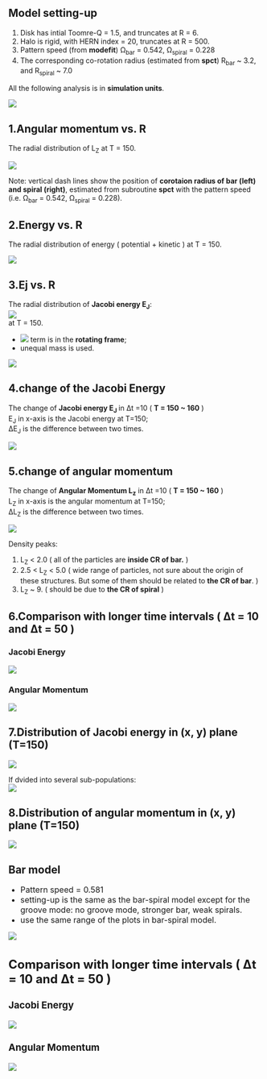 ## Model setting-up
<ol>
    <li>Disk has intial Toomre-Q = 1.5, and truncates at R = 6.</li>
    <li>Halo is rigid, with HERN index = 20, truncates at R = 500.</li>
    <li>Pattern speed (from <b>modefit</b>) &Omega;<sub>bar</sub> = 0.542, &Omega;<sub>spiral</sub> = 0.228</li>
    <li>The corresponding co-rotation radius (estimated from <b>spct</b>) R<sub>bar</sub> ~ 3.2, and R<sub>spiral</sub> ~ 7.0</li>
</ol>

All the following analysis is in <b>simulation units</b>.

<img src="./output/Dens_xy_t150.png" />

1.Angular momentum vs. R
----
The radial distribution of L<sub>Z</sub> at T = 150.

<img src="./output/Lz_R_t150_color.png">  

Note: vertical dash lines show the position of <b>corotaion radius of bar (left) and spiral (right)</b>, estimated from subroutine <b>spct</b> with the pattern speed (i.e. &Omega;<sub>bar</sub> = 0.542, &Omega;<sub>spiral</sub> = 0.228).

2.Energy vs. R
----
The radial distribution of energy ( potential + kinetic ) at T = 150.

<img src="./output/Te_R_t150.png" /> 

3.Ej vs. R
----
The radial distribution of <b>Jacobi energy E<sub>J</sub></b>:   
<img src="http://latex.codecogs.com/gif.latex?$$
E_{J}=m\times[\frac{1}{2}|\dot{\mathbf{r}}|^{2}+\Phi-\frac{1}{2}\Omega^{2}\left(x^{2}+y^{2}\right)]$$  " border="0"/>  
at T = 150.  

<ul>
	<li><img src="http://latex.codecogs.com/gif.latex?$$|\dot{\mathbf{r}}|^{2}$$  " border="0"/> term is in the <b>rotating frame</b>;</li>
	<li>unequal mass is used.</li>  
</ul>  

<img src="./output/Ej_R_t150_color.png" />  

4.change of the Jacobi Energy
----
The change of <b>Jacobi energy E<sub>J</sub> </b> in &Delta;t =10 ( <b>T = 150 ~ 160</b> )  
E<sub>J</sub> in x-axis is the Jacobi energy at T=150;  
&Delta;E<sub>J</sub> is the difference between two times.  

<img src="./output/dEj_t150_to_160_color.png" />                                                     

5.change of angular momentum
----
The change of <b>Angular Momentum L<sub>z</sub></b> in &Delta;t =10 ( <b>T = 150 ~ 160</b> )  
L<sub>Z</sub> in x-axis is the angular momentum at T=150;  
&Delta;L<sub>Z</sub> is the difference between two times.  

<img src="./output/da_t150_to_160_color.png" />                                                     

Density peaks:  
<ol>
    <li>L<sub>Z</sub> < 2.0 ( all of the particles are <b>inside CR of bar.</b> )</li>
    <li>2.5 < L<sub>Z</sub> < 5.0 ( wide range of particles, not sure about the origin of these structures. But some of them should be related to <b>the CR of bar</b>. )</li>
    <li>L<sub>Z</sub> ~ 9. ( should be due to <b>the CR of spiral</b> )</li> 
</ol>

6.Comparison with longer time intervals ( &Delta;t = 10 and &Delta;t = 50 )
----

### Jacobi Energy

<img src="./output/dEj_t150_cmp.png" />                                                     


### Angular Momentum

<img src="./output/da_t150_cmp.png" />                                                     

7.Distribution of Jacobi energy in (x, y) plane (T=150)
----
<img src="./output/Ej_xy_t150.png" />

If dvided into several sub-populations:  
<img src="./output/Ej_dens_t150_cmp.png" />      

8.Distribution of angular momentum in (x, y) plane (T=150)
----
<img src="./output/Lz_dens_t150_cmp.png" />  


## Bar model
<ul>
	<font size="+0.5">
	<li>Pattern speed = 0.581</li>
	<li>setting-up is the same as the bar-spiral model except for the groove mode: no groove mode, stronger bar, weak spirals.</li>
	<li>use the same range of the plots in bar-spiral model.</li>
</ul>  

<img src="../data_bar/output/Dens_xy_t150.png" />

Comparison with longer time intervals ( &Delta;t = 10 and &Delta;t = 50 )
----

### Jacobi Energy

<img src="../data_bar/output/dEj_t150_cmp.png" />                                                     


### Angular Momentum

<img src="../data_bar/output/da_t150_cmp.png" />         